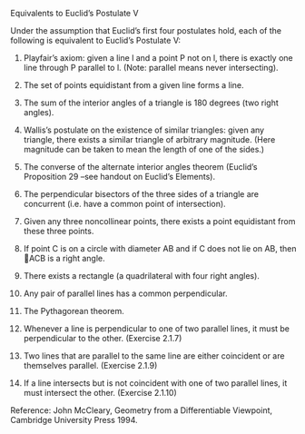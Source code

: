 Equivalents to Euclid’s Postulate V

Under the assumption that Euclid’s first four postulates hold, each of the following is equivalent to Euclid’s Postulate V:

1) Playfair’s axiom:  given a line l and a point P not on l, there is exactly one line through P parallel to l. (Note: parallel means never intersecting). 

2) The set of points equidistant from a given line forms a line.

3) The sum of the interior angles of a triangle is 180 degrees (two right angles).

4) Wallis’s postulate on the existence of similar triangles:  given any triangle, there exists a similar triangle of arbitrary magnitude.  (Here magnitude can be taken to mean the length of one of the sides.)

5) The converse of the alternate interior angles theorem (Euclid’s Proposition 29 –see handout on Euclid’s Elements).

6) The perpendicular bisectors of the three sides of a triangle are concurrent (i.e. have a common point of intersection).

7) Given any three noncollinear points, there exists a point equidistant from these three points.

8) If point C is on a circle with diameter AB and if C does not lie on AB, then ACB is a right angle.

9) There exists a rectangle (a quadrilateral with four right angles).

10)  Any pair of parallel lines has a common perpendicular.

11)  The Pythagorean theorem.

12) Whenever a line is perpendicular to one of two parallel lines, it must be perpendicular to the other. (Exercise 2.1.7)

13) Two lines that are parallel to the same line are either coincident or are themselves parallel. (Exercise 2.1.9)

14) If a line intersects but is not coincident with one of two parallel lines, it must intersect the other. (Exercise 2.1.10)

Reference:  John McCleary, Geometry from a Differentiable Viewpoint, Cambridge University Press 1994.
